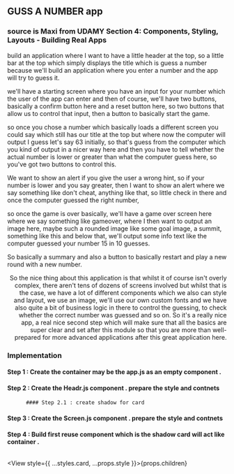 ## GUSS A NUMBER app

### source is Maxi from UDAMY Section 4: Components, Styling, Layouts - Building Real Apps

build an application where I want to have a little header at the top, so a little bar at the top which simply displays the title which is guess a number because we'll build an application where you enter a number and the app will try to guess it.

we'll have a starting screen where you have an input for your number which the user of the app can enter and then of course, we'll have two buttons, basically a confirm button here and a reset button here, so two buttons that allow us to control that input, then a button to basically start the game.

so once you chose a number which basically loads a different screen you could say which still has our title at the top but where now the computer will output I guess let's say 63 initially, so that's guess from the computer which you kind of output in a nicer way here and then you have to tell whether the actual number is lower or greater than what the computer guess here, so you've got two buttons to control this.

We want to show an alert if you give the user a wrong hint, so if your number is lower and you say greater, then I want to show an alert where we say something like don't cheat, anything like that, so little check in there and once the computer guessed the right number,

so once the game is over basically, we'll have a game over screen here where we say something like gameover, where I then want to output an image here, maybe such a rounded image like some goal image, a summit, something like this and below that, we'll output some info text like the computer guessed your number 15 in 10 guesses.

So basically a summary and also a button to basically restart and play a new round with a new number. 

<div style="text-align: right"> So the nice thing about this application is that whilst it of course isn't overly complex, there aren't tens of dozens of screens involved but whilst that is the case, we have a lot of different components which we also can style and layout, we use an image, we'll use our own custom fonts and we have also quite a bit of business logic in there to control the guessing, to check whether the correct number was guessed and so on. So it's a really nice app, a real nice second step which will make sure that all the basics are super clear and set after this module so that you are more than well-prepared for more advanced applications after this great application here. </div>

### Implementation
#### Step 1 : Create the container may be the app.js as an empty component .
#### Step 2 : Create the Headr.js component . prepare the style and contnets
          #### Step 2.1 : create shadow for card
#### Step 3 : Create the Screen.js component . prepare the style and contnets
#### Step 4 : Build first reuse component which is the shadow card will act like container .
> ```javascript
 <View style={{ ...styles.card, ...props.style }}>{props.children}</View>
 ```



